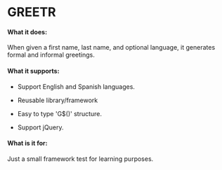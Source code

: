 # GREETR

#### What it does:

When given a first name, last name, and optional language, it generates formal and informal greetings.

#### What it supports:

- Support English and Spanish languages.
  
- Reusable library/framework
  
- Easy to type 'G$()' structure.
  
- Support jQuery.
  

#### What is it for:

Just a small framework test for learning purposes.